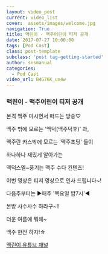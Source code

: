 ```yaml
---
layout: video_post
current: video_list
cover:  assets/images/welcome.jpg
navigation: True
title: 맥린이 - 맥주어린이 티저 공개
date: 2017-07-27 10:00:00
tags: [Pod Cast]
class: post-template
subclass: 'post tag-getting-started'
author: snsmanual
categories:
  - Pod Cast
video_url: B4G76K_ux4w
---
```


### 맥린이 - 맥주어린이 티저 공개 



본격 맥주 마시면서 떠드는 방송♡



맥주 밖에 모르는 '맥덕(맥주덕후)' 과,

맥주란 카스밖에 모르는 '맥주초딩' 들이 

하나하나 재밌게 알아가는

맥덕스멜~풍기는 맥주 수다 컨텐츠!



이번 영상은 티저 영상으로 인사 드립니다~!

다음주부터는 ▶매주 '목요일 밤7시'◀ 

본방 사수사수 하라구~!!



더운 여름에 뭐해~ 

맥주 한잔 하자!☆



[맥린이 유튜브 채널](https://www.youtube.com/channel/UCKWclNzINS9c_b4QIP5OCQA)
